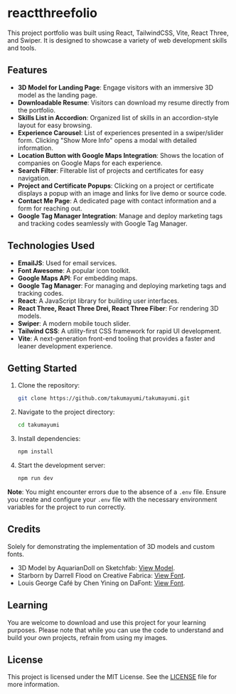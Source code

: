 # reactthreefolio

This project portfolio was built using React, TailwindCSS, Vite, React Three, and Swiper. It is designed to showcase a variety of web development skills and tools.

## Features

- **3D Model for Landing Page**: Engage visitors with an immersive 3D model as the landing page.
- **Downloadable Resume**: Visitors can download my resume directly from the portfolio.
- **Skills List in Accordion**: Organized list of skills in an accordion-style layout for easy browsing.
- **Experience Carousel**: List of experiences presented in a swiper/slider form. Clicking "Show More Info" opens a modal with detailed information.
- **Location Button with Google Maps Integration**: Shows the location of companies on Google Maps for each experience.
- **Search Filter**: Filterable list of projects and certificates for easy navigation.
- **Project and Certificate Popups**: Clicking on a project or certificate displays a popup with an image and links for live demo or source code.
- **Contact Me Page**: A dedicated page with contact information and a form for reaching out.
- **Google Tag Manager Integration**: Manage and deploy marketing tags and tracking codes seamlessly with Google Tag Manager.

## Technologies Used

- **EmailJS**: Used for email services.
- **Font Awesome**: A popular icon toolkit.
- **Google Maps API**: For embedding maps.
- **Google Tag Manager**: For managing and deploying marketing tags and tracking codes.
- **React**: A JavaScript library for building user interfaces.
- **React Three, React Three Drei, React Three Fiber**: For rendering 3D models.
- **Swiper**: A modern mobile touch slider.
- **Tailwind CSS**: A utility-first CSS framework for rapid UI development.
- **Vite**: A next-generation front-end tooling that provides a faster and leaner development experience.

## Getting Started

1. Clone the repository:
   ```bash
   git clone https://github.com/takumayumi/takumayumi.git
   ```
2. Navigate to the project directory:
   ```bash
   cd takumayumi
   ```
3. Install dependencies:
   ```bash
   npm install
   ```
4. Start the development server:
   ```bash
   npm run dev
   ```

**Note**: You might encounter errors due to the absence of a `.env` file. Ensure you create and configure your `.env` file with the necessary environment variables for the project to run correctly.

## Credits

Solely for demonstrating the implementation of 3D models and custom fonts.

- 3D Model by AquarianDoll on Sketchfab: [View Model](https://sketchfab.com/Prinavu).
- Starborn by Darrell Flood on Creative Fabrica: [View Font](https://www.creativefabrica.com/product/starborn/ref/74273/).
- Louis George Café by Chen Yining on DaFont: [View Font](https://www.dafont.com/louis-george-cafe.font).

## Learning

You are welcome to download and use this project for your learning purposes. Please note that while you can use the code to understand and build your own projects, refrain from using my images.

## License

This project is licensed under the MIT License. See the [LICENSE](LICENSE) file for more information.
